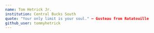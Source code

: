 ```yaml
---
name: Tom Hetrick Jr.
institution: Central Bucks South
quote: "Your only limit is your soul." — Gusteau from Ratatouille
github_user: tommyhetrick
---
```

